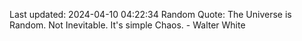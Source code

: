 Last updated: 2024-04-10 04:22:34
Random Quote: The Universe is Random. Not Inevitable. It's simple Chaos. - Walter White